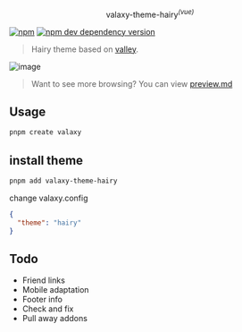 <p align="center">
valaxy-theme-hairy<sup><em>(vue)</em></sup>
</p>

[![npm](https://img.shields.io/npm/v/valaxy-theme-hairy)](https://www.npmjs.com/package/valaxy-theme-hairy)
[![npm dev dependency version](https://img.shields.io/npm/dependency-version/valaxy-theme-hairy/dev/valaxy)](https://github.com/YunYouJun/valaxy)

> Hairy theme based on [valley](https://github.com/YunYouJun/valaxy).

![image](https://user-images.githubusercontent.com/49724027/182444624-6228d153-94cb-461d-a5d8-be8535441fb6.png)

> Want to see more browsing? You can view [preview.md](./preview.md)

## Usage

```bash
pnpm create valaxy
```

## install theme

```bash
pnpm add valaxy-theme-hairy
```

change valaxy.config

```json
{
  "theme": "hairy"
}
```

## Todo

- Friend links
- Mobile adaptation
- Footer info
- Check and fix
- Pull away addons
